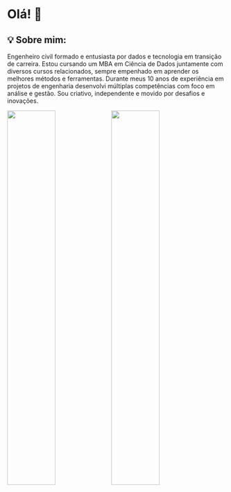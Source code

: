 # Olá! 🌅

## 💡 Sobre mim:

Engenheiro civil formado e entusiasta por dados e tecnologia em transição de carreira. Estou cursando um MBA em Ciência de Dados juntamente com diversos cursos relacionados, sempre empenhado em aprender os melhores métodos e ferramentas.
Durante meus 10 anos de experiência em projetos de engenharia desenvolvi múltiplas competências com foco em análise e gestão.
Sou criativo, independente e movido por desafios e inovações.

<img align="left" width="47%" src="https://github-readme-stats.vercel.app/api?username=digonfernan&show_icons=true&theme=darcula" />

<img align="left" width="47%" src="https://github-readme-stats.vercel.app/api/top-langs/?username=digonfernan&layout=compact" />
